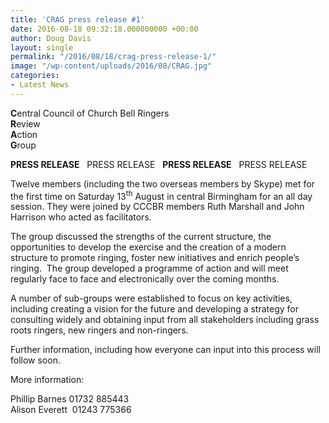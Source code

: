 ```yaml
---
title: 'CRAG press release #1'
date: 2016-08-18 09:32:18.000000000 +00:00
author: Doug Davis
layout: single
permalink: "/2016/08/18/crag-press-release-1/"
image: "/wp-content/uploads/2016/08/CRAG.jpg"
categories:
- Latest News
---
```

**C**entral Council of Church Bell Ringers  
**R**eview  
**A**ction  
**G**roup

**PRESS RELEASE**   PRESS RELEASE   **PRESS RELEASE**   PRESS RELEASE

Twelve members (including the two overseas members by Skype) met for the first time on Saturday 13<sup>th</sup> August in central Birmingham for an all day session. They were joined by CCCBR members Ruth Marshall and John Harrison who acted as facilitators.

The group discussed the strengths of the current structure, the opportunities to develop the exercise and the creation of a modern structure to promote ringing, foster new initiatives and enrich people’s ringing.  The group developed a programme of action and will meet regularly face to face and electronically over the coming months.

A number of sub-groups were established to focus on key activities, including creating a vision for the future and developing a strategy for consulting widely and obtaining input from all stakeholders including grass roots ringers, new ringers and non-ringers.

Further information, including how everyone can input into this process will follow soon.

More information:

Phillip Barnes 01732 885443  
Alison Everett  01243 775366
